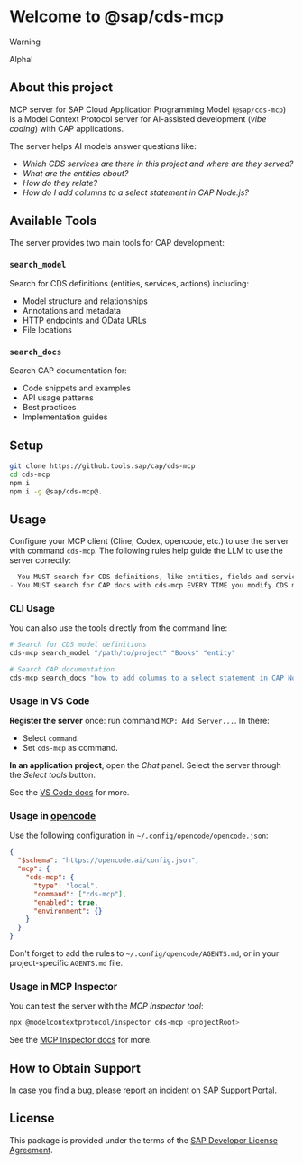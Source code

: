 # Welcome to @sap/cds-mcp

> [!WARNING]
> Alpha!

## About this project

MCP server for SAP Cloud Application Programming Model (`@sap/cds-mcp`) is a Model Context Protocol server for AI-assisted development (_vibe coding_) with CAP applications.

The server helps AI models answer questions like:

- _Which CDS services are there in this project and where are they served?_
- _What are the entities about?_
- _How do they relate?_
- _How do I add columns to a select statement in CAP Node.js?_

## Available Tools

The server provides two main tools for CAP development:

### `search_model`
Search for CDS definitions (entities, services, actions) including:
- Model structure and relationships
- Annotations and metadata
- HTTP endpoints and OData URLs
- File locations

### `search_docs`
Search CAP documentation for:
- Code snippets and examples
- API usage patterns
- Best practices
- Implementation guides

## Setup

```sh
git clone https://github.tools.sap/cap/cds-mcp
cd cds-mcp
npm i
npm i -g @sap/cds-mcp@.
```

## Usage
Configure your MCP client (Cline, Codex, opencode, etc.) to use the server with command `cds-mcp`.
The following rules help guide the LLM to use the server correctly:

```markdown
- You MUST search for CDS definitions, like entities, fields and services (which include HTTP endpoints) with cds-mcp, only if it fails you MAY read \*.cds files in the project.
- You MUST search for CAP docs with cds-mcp EVERY TIME you modify CDS models or when using APIs from CAP. Do NOT propose, suggest or make any changes without first checking it.
```

### CLI Usage

You can also use the tools directly from the command line:

```sh
# Search for CDS model definitions
cds-mcp search_model "/path/to/project" "Books" "entity"

# Search CAP documentation  
cds-mcp search_docs "how to add columns to a select statement in CAP Node.js"
```

### Usage in VS Code

**Register the server** once: run command `MCP: Add Server...`.
In there:

- Select `command`.
- Set `cds-mcp` as command.

**In an application project**, open the _Chat_ panel.
Select the server through the _Select tools_ button.

See the [VS Code docs](https://code.visualstudio.com/docs/copilot/chat/mcp-servers) for more.

### Usage in [opencode](https://github.com/sst/opencode)

Use the following configuration in `~/.config/opencode/opencode.json`:

```json
{
  "$schema": "https://opencode.ai/config.json",
  "mcp": {
    "cds-mcp": {
      "type": "local",
      "command": ["cds-mcp"],
      "enabled": true,
      "environment": {}
    }
  }
}
```

Don't forget to add the rules to `~/.config/opencode/AGENTS.md`, or in your project-specific `AGENTS.md` file.

### Usage in MCP Inspector

You can test the server with the _MCP Inspector tool_:

```sh
npx @modelcontextprotocol/inspector cds-mcp <projectRoot>
```

See the [MCP Inspector docs](https://modelcontextprotocol.io/docs/tools/inspector) for more.


## How to Obtain Support

In case you find a bug, please report an [incident](https://cap.cloud.sap/docs/resources/#support-channels) on SAP Support Portal.

## License

This package is provided under the terms of the [SAP Developer License Agreement](https://cap.cloud.sap/resources/license/developer-license-3_2_CAP.txt).

